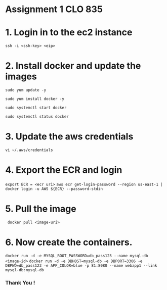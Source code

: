 # Assignment 1 CLO 835

# 1. Login in to the ec2 instance
```ssh -i <ssh-key> <eip>```

# 2. Install docker and update the images
```sudo yum update -y``` 

```sudo yum install docker -y```

```sudo systemctl start docker``` 

```sudo systemctl status docker```

# 3. Update the aws credentials 

```vi ~/.aws/credentials```

# 4. Export the ECR and login

```export ECR = <ecr uri>```
```aws ecr get-login-password --region us-east-1 | docker login -u AWS ${ECR} --password-stdin```

# 5. Pull the image

``` docker pull <image-uri>```

# 6. Now create the containers.

```docker run -d -e MYSQL_ROOT_PASSWORD=db_pass123 --name mysql-db <image-id>```
```docker run -d -e DBHOST=mysql-db -e DBPORT=3306 -e DBPWD=db_pass123 -e APP_COLOR=blue -p 81:8080 --name webapp1 --link mysql-db:mysql-db```
### Thank You !
